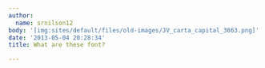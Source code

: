 ```yaml
---
author:
  name: srnilson12
body: '[img:sites/default/files/old-images/JV_carta_capital_3663.png]'
date: '2013-05-04 20:28:34'
title: What are these font?

---
```

